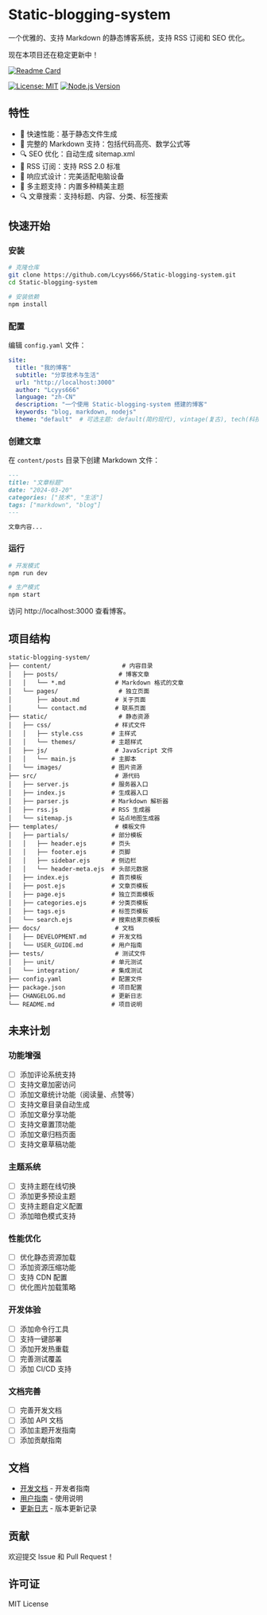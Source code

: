 # Static-blogging-system

一个优雅的、支持 Markdown 的静态博客系统，支持 RSS 订阅和 SEO 优化。

现在本项目还在稳定更新中！

[![Readme Card](https://github-readme-stats.vercel.app/api/pin/?username=Lcyys666&repo=Static-blogging-system)](https://github.com/Lcyys666/Static-blogging-system)

[![License: MIT](https://img.shields.io/badge/License-MIT-yellow.svg)](https://opensource.org/licenses/MIT)
[![Node.js Version](https://img.shields.io/badge/node-%3E%3D14.0.0-brightgreen.svg)](https://nodejs.org/)

## 特性

- 🚀 快速性能：基于静态文件生成
- 📝 完整的 Markdown 支持：包括代码高亮、数学公式等
- 🔍 SEO 优化：自动生成 sitemap.xml
- 📰 RSS 订阅：支持 RSS 2.0 标准
- 📱 响应式设计：完美适配电脑设备
- 🎨 多主题支持：内置多种精美主题
- 🔍 文章搜索：支持标题、内容、分类、标签搜索

## 快速开始

### 安装

```bash
# 克隆仓库
git clone https://github.com/Lcyys666/Static-blogging-system.git
cd Static-blogging-system

# 安装依赖
npm install
```

### 配置

编辑 `config.yaml` 文件：

```yaml
site:
  title: "我的博客"
  subtitle: "分享技术与生活"
  url: "http://localhost:3000"
  author: "Lcyys666"
  language: "zh-CN"
  description: "一个使用 Static-blogging-system 搭建的博客"
  keywords: "blog, markdown, nodejs"
  theme: "default"  # 可选主题: default(简约现代), vintage(复古), tech(科技), minimal(极简), nature(自然)
```

### 创建文章

在 `content/posts` 目录下创建 Markdown 文件：

```markdown
---
title: "文章标题"
date: "2024-03-20"
categories: ["技术", "生活"]
tags: ["markdown", "blog"]
---

文章内容...
```

### 运行

```bash
# 开发模式
npm run dev

# 生产模式
npm start
```

访问 http://localhost:3000 查看博客。

## 项目结构

```
static-blogging-system/
├── content/                    # 内容目录
│   ├── posts/                 # 博客文章
│   │   └── *.md              # Markdown 格式的文章
│   └── pages/                 # 独立页面
│       ├── about.md          # 关于页面
│       └── contact.md        # 联系页面
├── static/                    # 静态资源
│   ├── css/                  # 样式文件
│   │   ├── style.css        # 主样式
│   │   └── themes/          # 主题样式
│   ├── js/                   # JavaScript 文件
│   │   └── main.js          # 主脚本
│   └── images/              # 图片资源
├── src/                      # 源代码
│   ├── server.js            # 服务器入口
│   ├── index.js             # 生成器入口
│   ├── parser.js            # Markdown 解析器
│   ├── rss.js               # RSS 生成器
│   └── sitemap.js           # 站点地图生成器
├── templates/                # 模板文件
│   ├── partials/            # 部分模板
│   │   ├── header.ejs       # 页头
│   │   ├── footer.ejs       # 页脚
│   │   ├── sidebar.ejs      # 侧边栏
│   │   └── header-meta.ejs  # 头部元数据
│   ├── index.ejs            # 首页模板
│   ├── post.ejs             # 文章页模板
│   ├── page.ejs             # 独立页面模板
│   ├── categories.ejs       # 分类页模板
│   ├── tags.ejs             # 标签页模板
│   └── search.ejs           # 搜索结果页模板
├── docs/                     # 文档
│   ├── DEVELOPMENT.md       # 开发文档
│   └── USER_GUIDE.md        # 用户指南
├── tests/                    # 测试文件
│   ├── unit/                # 单元测试
│   └── integration/         # 集成测试
├── config.yaml              # 配置文件
├── package.json             # 项目配置
├── CHANGELOG.md             # 更新日志
└── README.md                # 项目说明
```

## 未来计划

### 功能增强
- [ ] 添加评论系统支持
- [ ] 支持文章加密访问
- [ ] 添加文章统计功能（阅读量、点赞等）
- [ ] 支持文章目录自动生成
- [ ] 添加文章分享功能
- [ ] 支持文章置顶功能
- [ ] 添加文章归档页面
- [ ] 支持文章草稿功能

### 主题系统
- [ ] 支持主题在线切换
- [ ] 添加更多预设主题
- [ ] 支持主题自定义配置
- [ ] 添加暗色模式支持

### 性能优化
- [ ] 优化静态资源加载
- [ ] 添加资源压缩功能
- [ ] 支持 CDN 配置
- [ ] 优化图片加载策略

### 开发体验
- [ ] 添加命令行工具
- [ ] 支持一键部署
- [ ] 添加开发热重载
- [ ] 完善测试覆盖
- [ ] 添加 CI/CD 支持

### 文档完善
- [ ] 完善开发文档
- [ ] 添加 API 文档
- [ ] 添加主题开发指南
- [ ] 添加贡献指南

## 文档

- [开发文档](docs/DEVELOPMENT.md) - 开发者指南
- [用户指南](docs/USER_GUIDE.md) - 使用说明
- [更新日志](CHANGELOG.md) - 版本更新记录

## 贡献

欢迎提交 Issue 和 Pull Request！

## 许可证

MIT License 
